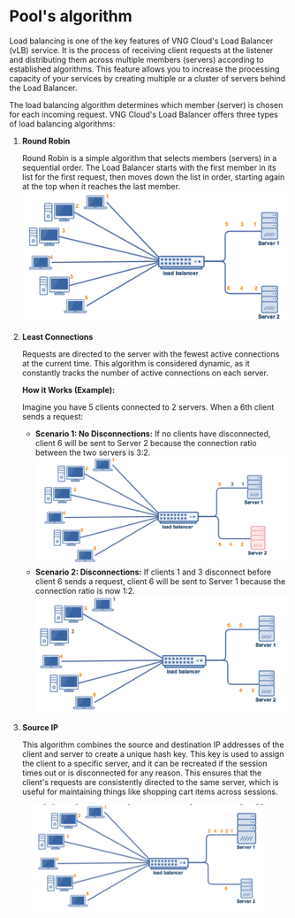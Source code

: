 # Pool's algorithm

Load balancing is one of the key features of VNG Cloud's Load Balancer (vLB) service. It is the process of receiving client requests at the listener and distributing them across multiple members (servers) according to established algorithms. This feature allows you to increase the processing capacity of your services by creating multiple or a cluster of servers behind the Load Balancer.

The load balancing algorithm determines which member (server) is chosen for each incoming request. VNG Cloud's Load Balancer offers three types of load balancing algorithms:

1.  **Round Robin**

    Round Robin is a simple algorithm that selects members (servers) in a sequential order. The Load Balancer starts with the first member in its list for the first request, then moves down the list in order, starting again at the top when it reaches the last member. ![](<../../../../../.gitbook/assets/image (2) (1) (1) (1) (1) (1) (1) (1) (1) (1) (1) (1) (1) (1) (1) (1) (1).png>)
2.  **Least Connections**

    Requests are directed to the server with the fewest active connections at the current time. This algorithm is considered dynamic, as it constantly tracks the number of active connections on each server.

    **How it Works (Example):**

    Imagine you have 5 clients connected to 2 servers. When a 6th client sends a request:

    * **Scenario 1: No Disconnections:** If no clients have disconnected, client 6 will be sent to Server 2 because the connection ratio between the two servers is 3:2. ![](<../../../../../.gitbook/assets/image (3) (1) (1) (1) (1) (1) (1) (1) (1) (1) (1) (1) (1) (1) (1) (1).png>)
    * **Scenario 2: Disconnections:** If clients 1 and 3 disconnect before client 6 sends a request, client 6 will be sent to Server 1 because the connection ratio is now 1:2. ![](<../../../../../.gitbook/assets/image (4) (1) (1) (1) (1) (1) (1) (1) (1) (1) (1) (1) (1) (1).png>)
3.  **Source IP**

    This algorithm combines the source and destination IP addresses of the client and server to create a unique hash key. This key is used to assign the client to a specific server, and it can be recreated if the session times out or is disconnected for any reason. This ensures that the client's requests are consistently directed to the same server, which is useful for maintaining things like shopping cart items across sessions.

<figure><img src="../../../../../.gitbook/assets/image (227).png" alt=""><figcaption></figcaption></figure>
